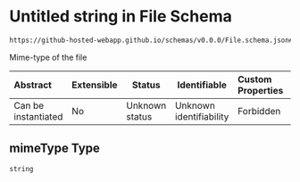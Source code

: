 # Untitled string in File Schema

```txt
https://github-hosted-webapp.github.io/schemas/v0.0.0/File.schema.json#/definitions/FileMetadata/properties/mimeType
```

Mime-type of the file

| Abstract | Extensible | Status | Identifiable | Custom Properties | Additional Properties | Access Restrictions | Defined In |
| :-- | --- | --- | --- | :-- | --- | --- | --- |
| Can be instantiated | No | Unknown status | Unknown identifiability | Forbidden | Allowed | none | [File.schema.json\*](../File.schema.json "open original schema") |

## mimeType Type

`string`
